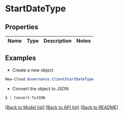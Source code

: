 # StartDateType
## Properties

Name | Type | Description | Notes
------------ | ------------- | ------------- | -------------

## Examples

- Create a new object
```powershell
New-Cloud.Governance.ClientStartDateType 
```

- Convert the object to JSON
```powershell
$ | Convert-ToJSON
```


[[Back to Model list]](../README.md#documentation-for-models) [[Back to API list]](../README.md#documentation-for-api-endpoints) [[Back to README]](../README.md)

